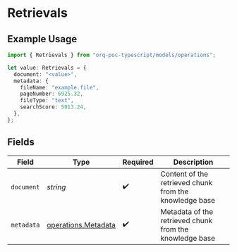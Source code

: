 # Retrievals

## Example Usage

```typescript
import { Retrievals } from "orq-poc-typescript/models/operations";

let value: Retrievals = {
  document: "<value>",
  metadata: {
    fileName: "example.file",
    pageNumber: 6925.32,
    fileType: "text",
    searchScore: 5013.24,
  },
};
```

## Fields

| Field                                                      | Type                                                       | Required                                                   | Description                                                |
| ---------------------------------------------------------- | ---------------------------------------------------------- | ---------------------------------------------------------- | ---------------------------------------------------------- |
| `document`                                                 | *string*                                                   | :heavy_check_mark:                                         | Content of the retrieved chunk from the knowledge base     |
| `metadata`                                                 | [operations.Metadata](../../models/operations/metadata.md) | :heavy_check_mark:                                         | Metadata of the retrieved chunk from the knowledge base    |